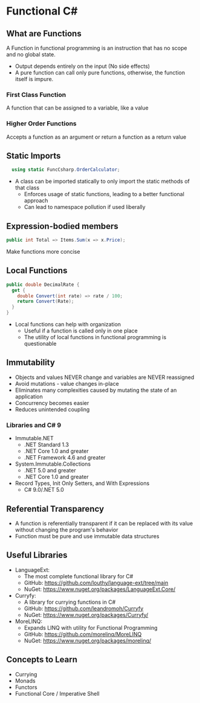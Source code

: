 # Functional C#

## What are Functions
A Function in functional programming is an instruction that has no scope and no global state.
- Output depends entirely on the input (No side effects)
- A pure function can call only pure functions, otherwise, the function itself is impure.

### First Class Function
A function that can be assigned to a variable, like a value

### Higher Order Functions
Accepts a function as an argument or return a function as a return value

## Static Imports
```c#
  using static FuncCsharp.OrderCalculator;
```
- A class can be imported statically to only import the static methods of that class
  - Enforces usage of static functions, leading to a better functional approach
  - Can lead to namespace pollution if used liberally

## Expression-bodied members
```c#
public int Total => Items.Sum(x => x.Price);
```
Make functions more concise

## Local Functions
```c#
public double DecimalRate {
  get {
    double Convert(int rate) => rate / 100;
    return Convert(Rate);
  }
}
```
- Local functions can help with organization
  - Useful if a function is called only in one place
  - The utility of local functions in functional programming is questionable

## Immutability
- Objects and values NEVER change and variables are NEVER reassigned
- Avoid mutations - value changes in-place
- Eliminates many complexities caused by mutating the state of an application
- Concurrency becomes easier
- Reduces unintended coupling

### Libraries and C# 9
- Immutable.NET
  - .NET Standard 1.3
  - .NET Core 1.0 and greater
  - .NET Framework 4.6 and greater
- System.Immutable.Collections
  - .NET 5.0 and greater
  - .NET Core 1.0 and greater
- Record Types, Init Only Setters, and With Expressions
  - C# 9.0/.NET 5.0

## Referential Transparency
- A function is referentially transparent if it can be replaced with its value without changing the program's behavior
- Function must be pure and use immutable data structures

## Useful Libraries
- LanguageExt:
  - The most complete functional library for C#
  - GitHub: https://github.com/louthy/language-ext/tree/main
  - NuGet: https://www.nuget.org/packages/LanguageExt.Core/
- Curryfy:
  - A library for currying functions in C#
  - GitHub: https://github.com/leandromoh/Curryfy
  - NuGet: https://www.nuget.org/packages/Curryfy/
- MoreLINQ:
  - Expands LINQ with utility for Functional Programming
  - GitHub: https://github.com/morelinq/MoreLINQ
  - NuGet: https://www.nuget.org/packages/morelinq/

## Concepts to Learn
- Currying
- Monads
- Functors
- Functional Core / Imperative Shell
